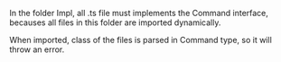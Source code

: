 In the folder Impl, all .ts file  must implements the Command interface, becauses all files in this folder are imported dynamically.

When imported, class of the files is parsed in Command type, so it will throw an error. 

